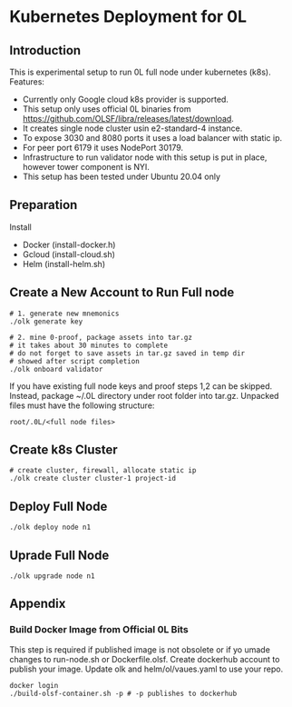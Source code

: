 # Kubernetes Deployment for 0L

## Introduction
This is experimental setup to run 0L full node under kubernetes (k8s).
Features:
- Currently only Google cloud k8s provider is supported.
- This setup only uses official 0L binaries from <https://github.com/OLSF/libra/releases/latest/download>.
- It creates single node cluster usin e2-standard-4 instance.
- To expose 3030 and 8080 ports it uses a load balancer with static ip.
- For peer port 6179 it uses NodePort 30179.
- Infrastructure to run validator node with this setup is put in place, however tower component is NYI.
- This setup has been tested under Ubuntu 20.04 only

## Preparation
Install
- Docker (install-docker.h)
- Gcloud (install-cloud.sh)
- Helm (install-helm.sh)

## Create a New Account to Run Full node
```
# 1. generate new mnemonics
./olk generate key

# 2. mine 0-proof, package assets into tar.gz
# it takes about 30 minutes to complete
# do not forget to save assets in tar.gz saved in temp dir
# showed after script completion
./olk onboard validator
```
If you have existing full node keys and proof steps 1,2 can be skipped. Instead, package ~/.0L directory under root folder into tar.gz. Unpacked files must have the following structure:
```
root/.0L/<full node files>
``` 

## Create k8s Cluster
```
# create cluster, firewall, allocate static ip
./olk create cluster cluster-1 project-id
```

## Deploy Full Node
```
./olk deploy node n1
```

## Uprade Full Node
```
./olk upgrade node n1
```

## Appendix
### Build Docker Image from Official 0L Bits 
This step is required if published image is not obsolete or if yo umade changes to run-node.sh or Dockerfile.olsf. Create dockerhub account to publish your image. Update olk and helm/ol/vaues.yaml to use your repo.
```
docker login
./build-olsf-container.sh -p # -p publishes to dockerhub
```
